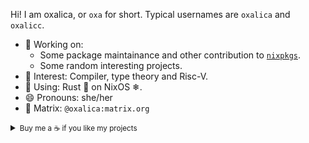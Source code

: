 Hi! I am oxalica, or `oxa` for short. Typical usernames are `oxalica` and `oxalicc`.

- 🔭 Working on:
  - Some package maintainance and other contribution to [`nixpkgs`](https://github.com/NixOS/nixpkgs).
  - Some random interesting projects.
- 🌱 Interest: Compiler, type theory and Risc-V.
- 🔨 Using: Rust 🦀 on NixOS ❄.
- 😄 Pronouns: she/her
- 💬 Matrix: `@oxalica:matrix.org`

<details>
<summary><small>Buy me a ☕️ if you like my projects</small></summary>

- Your stars and follows are the biggest support to me! Thanks!
- BTC: `bc1qjfj5lsnn7lpkphu4m7ec6kegqjuq6v7t3zl9w5`
- BCH: `bitcoincash:qqumsfsv0nu8ukynqzstynu0sm5vcad0ky8qn392fm`
- XMR: `84FL9FVDpnGYLWTQ58Wqe16Cp14yXhSvzZM3AdzTy59HbYLoPnmhGw88YC6fT5h38rCGqC9raJHY35yZQc971AoWNSbDjBt`

</details>
